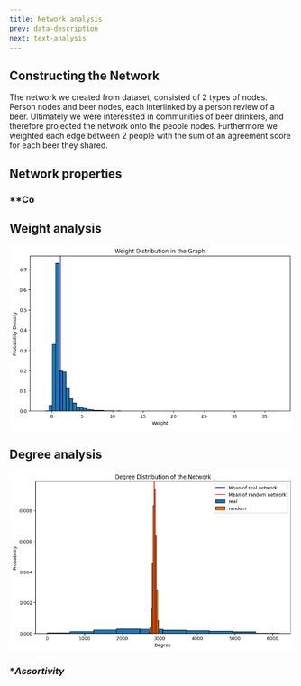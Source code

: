 ```yaml
---
title: Network analysis
prev: data-description
next: text-analysis
---
```


## **Constructing the Network**
The network we created from dataset, consisted of 2 types of nodes. Person nodes and beer nodes, each interlinked by a person review of a beer. Ultimately we were interessted in communities of beer drinkers, and therefore projected the network onto the people nodes. Furthermore we weighted each edge between 2 people with the sum of an agreement score for each beer they shared.

## **Network properties**

### **Co

## **Weight analysis**

![Graph weight distribution](/images/weight.png)

## **Degree analysis**

![Graph degree distribution](/images/degree.png)

### **Assortivity*

